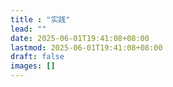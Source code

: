 ```yaml
---
title : "实践"
lead: ""
date: 2025-06-01T19:41:08+08:00
lastmod: 2025-06-01T19:41:08+08:00
draft: false
images: []
---
```

